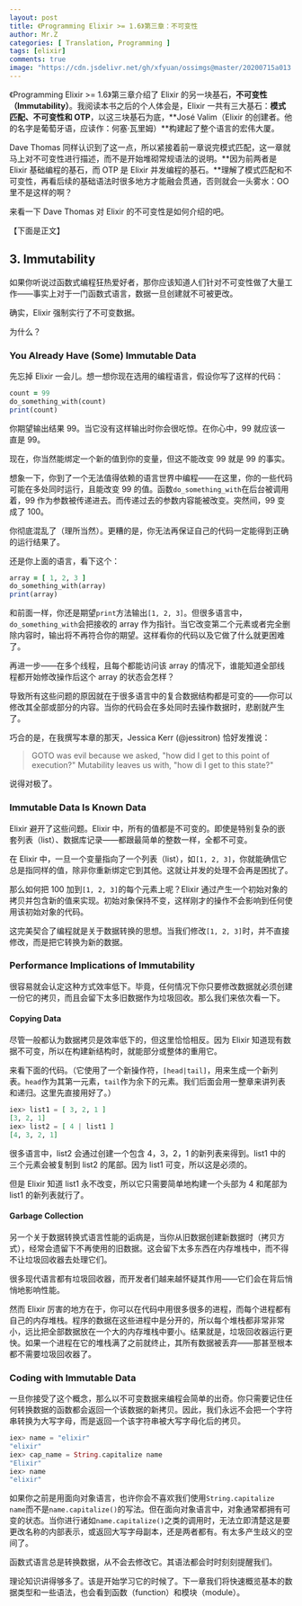 ```yaml
---
layout: post
title: 《Programming Elixir >= 1.6》第三章：不可变性
author: Mr.Z
categories: [ Translation, Programming ]
tags: [elixir]
comments: true
image: "https://cdn.jsdelivr.net/gh/xfyuan/ossimgs@master/20200715a013.jpg"
---
```


《Programming Elixir >= 1.6》第三章介绍了 Elixir 的另一块基石，**不可变性（Immutability）**。我阅读本书之后的个人体会是，Elixir 一共有三大基石：**模式匹配、不可变性和 OTP**，以这三块基石为底，**José Valim（Elixir 的创建者。他的名字是葡萄牙语，应读作：何塞·瓦里姆）**构建起了整个语言的宏伟大厦。

Dave Thomas 同样认识到了这一点，所以紧接着前一章说完模式匹配，这一章就马上对不可变性进行描述，而不是开始堆砌常规语法的说明。**因为前两者是 Elixir 基础编程的基石，而 OTP 是 Elixir 并发编程的基石。**理解了模式匹配和不可变性，再看后续的基础语法时很多地方才能融会贯通，否则就会一头雾水：OO里不是这样的啊？

来看一下 Dave Thomas 对 Elixir 的不可变性是如何介绍的吧。

【下面是正文】

## 3. Immutability

如果你听说过函数式编程狂热爱好者，那你应该知道人们针对不可变性做了大量工作——事实上对于一门函数式语言，数据一旦创建就不可被更改。

确实，Elixir 强制实行了不可变数据。

为什么？

### You Already Have (Some) Immutable Data

先忘掉 Elixir 一会儿。想一想你现在选用的编程语言，假设你写了这样的代码：

```ruby
count = 99
do_something_with(count)
print(count)
```

你期望输出结果 99。当它没有这样输出时你会很吃惊。在你心中，99 就应该一直是 99。

现在，你当然能绑定一个新的值到你的变量，但这不能改变 99 就是 99 的事实。

想象一下，你到了一个无法值得依赖的语言世界中编程——在这里，你的一些代码可能在多处同时运行，且能改变 99 的值。函数`do_something_with`在后台被调用着，99 作为参数被传递进去。而传递过去的参数内容能被改变。突然间，99 变成了 100。

你彻底混乱了（理所当然）。更糟的是，你无法再保证自己的代码一定能得到正确的运行结果了。

还是你上面的语言，看下这个：

```ruby
array = [ 1, 2, 3 ]
do_something_with(array)
print(array)
```

和前面一样，你还是期望`print`方法输出`[1, 2, 3]`。但很多语言中，`do_something_with`会把接收的 array 作为指针。当它改变第二个元素或者完全删除内容时，输出将不再符合你的期望。这样看你的代码以及它做了什么就更困难了。

再进一步——在多个线程，且每个都能访问该 array 的情况下，谁能知道全部线程都开始修改操作后这个 array 的状态会怎样？

导致所有这些问题的原因就在于很多语言中的复合数据结构都是可变的——你可以修改其全部或部分的内容。当你的代码会在多处同时去操作数据时，悲剧就产生了。

巧合的是，在我撰写本章的那天，Jessica Kerr (@jessitron) 恰好发推说：

> GOTO was evil because we asked, "how did I get to this point of execution?" Mutability leaves us with, "how di I get to this state?"

说得对极了。

### Immutable Data Is Known Data

Elixir 避开了这些问题。Elixir 中，所有的值都是不可变的。即使是特别复杂的嵌套列表（list）、数据库记录——都跟最简单的整数一样，全都不可变。

在 Elixir 中，一旦一个变量指向了一个列表（list），如`[1, 2, 3]`，你就能确信它总是指同样的值，除非你重新绑定它到其他。这就让并发的处理不会再是困扰了。

那么如何把 100 加到`[1, 2, 3]`的每个元素上呢？Elixir 通过产生一个初始对象的拷贝并包含新的值来实现。初始对象保持不变，这样刚才的操作不会影响到任何使用该初始对象的代码。

这完美契合了编程就是关于数据转换的思想。当我们修改`[1, 2, 3]`时，并不直接修改，而是把它转换为新的数据。

### Performance Implications of Immutability

很容易就会认定这种方式效率低下。毕竟，任何情况下你只要修改数据就必须创建一份它的拷贝，而且会留下太多旧数据作为垃圾回收。那么我们来依次看一下。

#### Copying Data

尽管一般都认为数据拷贝是效率低下的，但这里恰恰相反。因为 Elixir 知道现有数据不可变，所以在构建新结构时，就能部分或整体的重用它。

来看下面的代码。（它使用了一个新操作符，`[head|tail]`，用来生成一个新列表。`head`作为其第一元素，`tail`作为余下的元素。我们后面会用一整章来讲列表和递归。这里先直接用好了。）

````elixir
iex> list1 = [ 3, 2, 1 ]
[3, 2, 1]
iex> list2 = [ 4 | list1 ]
[4, 3, 2, 1]
````

很多语言中，list2 会通过创建一个包含 4，3，2，1 的新列表来得到。list1 中的三个元素会被复制到 list2 的尾部。因为 list1 可变，所以这是必须的。

但是 Elixir 知道 list1 永不改变，所以它只需要简单地构建一个头部为 4 和尾部为 list1 的新列表就行了。

#### Garbage Collection

另一个关于数据转换式语言性能的诟病是，当你从旧数据创建新数据时（拷贝方式），经常会遗留下不再使用的旧数据。这会留下太多东西在内存堆栈中，而不得不让垃圾回收器去处理它们。

很多现代语言都有垃圾回收器，而开发者们越来越怀疑其作用——它们会在背后悄悄地影响性能。

然而 Elixir 厉害的地方在于，你可以在代码中用很多很多的进程，而每个进程都有自己的内存堆栈。程序的数据在这些进程中是分开的，所以每个堆栈都非常非常小，远比把全部数据放在一个大的内存堆栈中要小。结果就是，垃圾回收器运行更快。如果一个进程在它的堆栈满了之前就终止，其所有数据被丢弃——那甚至根本都不需要垃圾回收器了。

### Coding with Immutable Data

一旦你接受了这个概念，那么以不可变数据来编程会简单的出奇。你只需要记住任何转换数据的函数都会返回一个该数据的新拷贝。因此，我们永远不会把一个字符串转换为大写字母，而是返回一个该字符串被大写字母化后的拷贝。

```elixir
iex> name = "elixir"
"elixir"
iex> cap_name = String.capitalize name
"Elixir"
iex> name
"elixir"
```

如果你之前是用面向对象语言，也许你会不喜欢我们使用`String.capitalize name`而不是`name.capitalize()`的写法。但在面向对象语言中，对象通常都拥有可变的状态。当你进行诸如`name.capitalize()`之类的调用时，无法立即清楚这是要更改名称的内部表示，或返回大写字母副本，还是两者都有。有太多产生歧义的空间了。

函数式语言总是转换数据，从不会去修改它。其语法都会时时刻刻提醒我们。

理论知识讲得够多了。该是开始学习它的时候了。下一章我们将快速概览基本的数据类型和一些语法，也会看到函数（function）和模块（module）。

